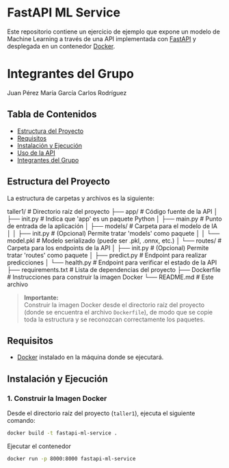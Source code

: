 # FastAPI ML Service

Este repositorio contiene un ejercicio de ejemplo que expone un modelo de Machine Learning a través de una API implementada con [FastAPI](https://fastapi.tiangolo.com/) y desplegada en un contenedor [Docker](https://www.docker.com/).


# Integrantes del Grupo
Juan Pérez
María García
Carlos Rodríguez


## Tabla de Contenidos

- [Estructura del Proyecto](#estructura-del-proyecto)
- [Requisitos](#requisitos)
- [Instalación y Ejecución](#instalación-y-ejecución)
- [Uso de la API](#uso-de-la-api)
- [Integrantes del Grupo](#integrantes-del-grupo)

## Estructura del Proyecto

La estructura de carpetas y archivos es la siguiente:

taller1/ # Directorio raíz del proyecto ├── app/ # Código fuente de la API │ ├── init.py # Indica que 'app' es un paquete Python │ ├── main.py # Punto de entrada de la aplicación │ ├── models/ # Carpeta para el modelo de IA │ │ ├── init.py # (Opcional) Permite tratar 'models' como paquete │ │ └── model.pkl # Modelo serializado (puede ser .pkl, .onnx, etc.) │ └── routes/ # Carpeta para los endpoints de la API │ ├── init.py # (Opcional) Permite tratar 'routes' como paquete │ ├── predict.py # Endpoint para realizar predicciones │ └── health.py # Endpoint para verificar el estado de la API ├── requirements.txt # Lista de dependencias del proyecto ├── Dockerfile # Instrucciones para construir la imagen Docker └── README.md # Este archivo

> **Importante:**  
> Construir la imagen Docker desde el directorio raíz del proyecto (donde se encuentra el archivo `Dockerfile`), de modo que se copie toda la estructura y se reconozcan correctamente los paquetes.

## Requisitos

- [Docker](https://www.docker.com/) instalado en la máquina donde se ejecutará.

## Instalación y Ejecución

### 1. Construir la Imagen Docker

Desde el directorio raíz del proyecto (`taller1`), ejecuta el siguiente comando:

```bash
docker build -t fastapi-ml-service .
```

Ejecutar el contenedor

```bash
docker run -p 8000:8000 fastapi-ml-service
```